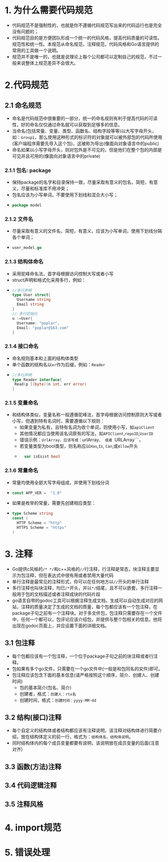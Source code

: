 # 1. 为什么需要代码规范
* 代码规范不是强制性的，也就是你不遵循代码规范写出来的代码运行也是完全没有问题的；
* 代码规范目的是方便团队形成一个统一的代码风格，提高代码质量的可读性。规范性和统一性。本规范从命名规范，注释规范，代码风格和Go语言提供的常用的工具做一个说明。
* 规范并不是唯一的，也就是说理论上每个公司都可以定制自己的规范，不过一般来说整体上规范差异不会很大。
# 2.代码规范
## 2.1 命名规范
* 命名是代码规范中很重要的一部分，统一的命名规则有利于提高代码的可读性，好的命名仅仅通过命名就可以获取到足够多的信息。
* 当命名(包括常量、变量、类型、函数名、结构字段等等)以大写字母开头，如：```Group1```，那么使用这种形式的标识符的对象就可以被外部包的代码所使用(客户端程序需要先导入这个包)，这被称为导出(像面向对象语言中的public)
* 命名如果以小写字母开头，则对包外是不可见的，但是他们在整个包的内部是可见并且可用的(像面向对象语言中的private)
### 2.1.1 包名: package
* 保持package的名字和目录保持一致，尽量采取有意义的包名，简短，有意义，尽量和标准库不用冲突；
* 包名应该为小写单词，不要使用下划线和混合大小写；
* ```go
  package model
  ```
### 2.1.2 文件名
* 尽量采取有意义的文件名，简短，有意义，应该为小写单词，使用下划线分隔各个单词；
* ```go
  user_model.go
  ```
### 2.1.3 结构体命名
* 采用驼峰命名法，首字母根据访问控制大写或者小写
* struct声明和格式化采用多行，例如：
* ```go
  //多行声明
  type User struct{
    Username string
    Email string
  }
  // 多行初始化
  u :=User{
    Username: "poplar",
    Email: "poplar@163.com"
  }
  ```
### 2.1.4 接口命名
* 命名规则基本和上面的结构体类型
* 单个函数的结构名以```er```作为后缀，例如：```Reader```
* ```go
  //多行声明
  type Reader interface{
   Read(p []byte)(n int, err error)
  }
  ```
### 2.1.5 变量命名
* 和结构体类似，变量名称一般遵循驼峰法，首字母根据访问控制原则大写或者小写，但遇到特有名词时，需要遵循以下规则：
  * 如果变量为私有，且特有名词为收个单词，则使用小写，如```apiClient```
  * 其他情况都应当使用该名词原有的写法，如```APIClient```,```repoID```,```UserID```
  * 错误示例：```UrlArray，应该写成：```urlArray```， 或者 ```URLArray```，
  * 若变量类型为bool类型，则名称应以```Has```,```Is```, ```Can```,或```Allow```开头
  * ```go
      var isEsist bool
    ```
### 2.1.6 常量命名
* 常量均使用全部大写字母组成，并使用下划线分词
* ```go
  const APP_VER =  "1.0"
  ```
* 如果是枚举的常量，需要先创建相应类型：
* ```go
  type Scheme string
  const (
    HTTP Scheme = "http"
    HTTPS Scheme = "https"
  )
  ```
# 3. 注释
* Go提供c风格的```/* */```和c++风格的```//```行注释，行注释是常态，块注释主要显示为包注释，但在表达式中很有用或者禁用大量代码
* 单行注释是最常见的注释形式，你可以在任何地方以```//```开头的单行注释
* 多行注释也叫块注释，均已```/*```开头，并以```*/```结尾，且不可以嵌套，多行注释一般用于包的文档描述或者注释成块的代码片段
* go语言自带的godoc工具可以根据注释生成文档，生成可以自动生成对应的网站，注释的质量决定了生成的文档的质量，每个包都应该有一个包注释，在package子句之前有一个注释块。对于多文件包，包注释只需要存在一个文件中，任何一个都可以，包评论应该介绍包，并提供与整个包相关的信息。他将出现在godoc页面上，并应设置下面的详细文档。
## 3.1 包注释
* 每个包都应该有一个包注释，一个位于package子句之前的块注释或者行注释。
* 包如果有多个go文件，只需要在一个go文件中(一般是和包同名的文件)即可。
* 包注释应该包含下面的基本信息(请严格按照这个顺序，简介、创建人、创建时间)
  * 包的基本简介(包名、简介)
  * 创建者，格式：```创建人：rtx名```
  * 创建时间，格式：```创建时间：yyyy-MM-dd```
## 3.2 结构(接口)注释
* 每个自定义的结构体或者结构都应该有注释说明，该注释对结构体进行简要介绍，放在结构体定义的前一行，格式为：```结构体名，结构体说明```。
* 同时结构体内的每个成员变量都要有说明，该说明放在成员变量的后面(注意对齐)
## 3.3 函数(方法)注释
## 3.4 代码逻辑注释
## 3.5 注释风格
# 4. import规范
# 5. 错误处理